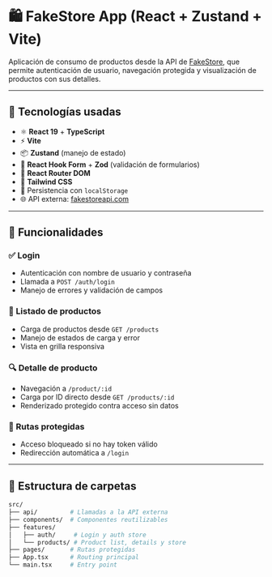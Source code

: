 # 🛍️ FakeStore App (React + Zustand + Vite)

Aplicación de consumo de productos desde la API de [FakeStore](https://fakestoreapi.com), que permite autenticación de usuario, navegación protegida y visualización de productos con sus detalles.

---

## 🚀 Tecnologías usadas

- ⚛️ **React 19** + **TypeScript**
- ⚡ **Vite**
- 📦 **Zustand** (manejo de estado)
- 🎯 **React Hook Form** + **Zod** (validación de formularios)
- 🧭 **React Router DOM**
- 💨 **Tailwind CSS**
- 🔐 Persistencia con `localStorage`
- 🌐 API externa: [fakestoreapi.com](https://fakestoreapi.com)

---

## 📱 Funcionalidades

### ✅ Login
- Autenticación con nombre de usuario y contraseña
- Llamada a `POST /auth/login`
- Manejo de errores y validación de campos

### 🛒 Listado de productos
- Carga de productos desde `GET /products`
- Manejo de estados de carga y error
- Vista en grilla responsiva

### 🔍 Detalle de producto
- Navegación a `/product/:id`
- Carga por ID directo desde `GET /products/:id`
- Renderizado protegido contra acceso sin datos

### 🔐 Rutas protegidas
- Acceso bloqueado si no hay token válido
- Redirección automática a `/login`

---

## 📂 Estructura de carpetas

```bash
src/
├── api/         # Llamadas a la API externa
├── components/  # Componentes reutilizables
├── features/
│   ├── auth/     # Login y auth store
│   └── products/ # Product list, details y store
├── pages/       # Rutas protegidas
├── App.tsx      # Routing principal
└── main.tsx     # Entry point

